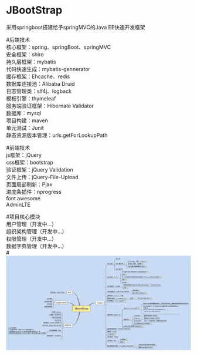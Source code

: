 # JBootStrap
采用springboot搭建给予springMVC的Java EE快速开发框架

#后端技术    
核心框架：spring、springBoot、springMVC   
安全框架：shiro   
持久层框架：mybatis   
代码快速生成：mybatis-gennerator   
缓存框架：Ehcache、redis   
数据库连接池：Alibaba Druid   
日志管理类：slf4j、logback   
模板引擎：thymeleaf   
服务端验证框架：Hibernate Validator   
数据库：mysql   
项目构建：maven   
单元测试：Junit   
静态资源版本管理：urls.getForLookupPath   

#前端技术   
js框架：jQuery   
css框架：bootstrap   
验证框架：jQuery Validation   
文件上传：jQuery-File-Upload   
页面局部刷新：Pjax   
进度条插件：nprogress   
font awesome   
AdminLTE   

#项目核心模块   
用户管理（开发中...）   
组织架构管理（开发中...）   
权限管理（开发中...）   
数据字典管理（开发中...）   
#![image](https://raw.githubusercontent.com/cremin-dong/JBootStrap/master/document/JBootStrap.png)
